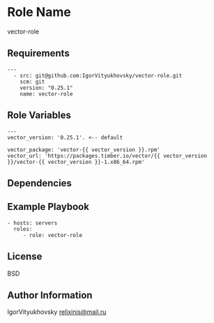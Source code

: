 Role Name
=========

vector-role

Requirements
------------

```
---
  - src: git@github.com:IgorVityukhovsky/vector-role.git
    scm: git
    version: "0.25.1"
    name: vector-role
```

Role Variables
--------------
```
---
vector_version: '0.25.1'. <-- default  

vector_package: 'vector-{{ vector_version }}.rpm'  
vector_url: 'https://packages.timber.io/vector/{{ vector_version }}/vector-{{ vector_version }}-1.x86_64.rpm'  
```

Dependencies
------------


Example Playbook
----------------

    - hosts: servers
      roles:
         - role: vector-role

License
-------

BSD

Author Information
------------------
IgorVityukhovsky
relixinis@mail.ru
